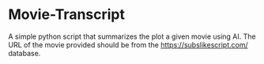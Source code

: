 # Movie-Transcript
A simple python script that summarizes the plot a given movie using AI. The URL of the movie provided should be from the https://subslikescript.com/ database.

